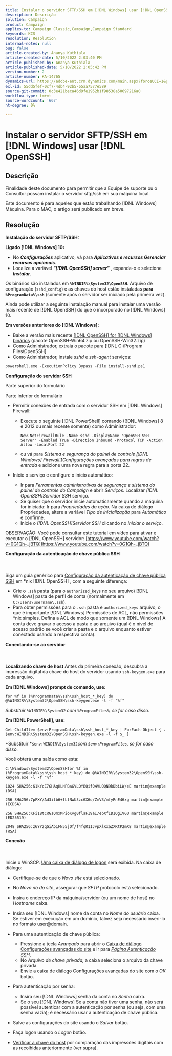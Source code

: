 ```yaml
---
title: Instalar o servidor SFTP/SSH em [!DNL Windows] usar [!DNL OpenSSH]
description: Descrição
solution: Campaign
product: Campaign
applies-to: Campaign Classic,Campaign,Campaign Standard
keywords: KCS
resolution: Resolution
internal-notes: null
bug: false
article-created-by: Ananya Kuthiala
article-created-date: 5/10/2022 2:03:40 PM
article-published-by: Ananya Kuthiala
article-published-date: 5/10/2022 2:05:42 PM
version-number: 2
article-number: KA-14765
dynamics-url: https://adobe-ent.crm.dynamics.com/main.aspx?forceUCI=1&pagetype=entityrecord&etn=knowledgearticle&id=f3e81ffc-69d0-ec11-a7b5-0022480a8e40
exl-id: 55dd5fef-0cf7-4db4-92b5-65aa7577e589
source-git-commit: 0c3e421beca46d9fe1952b1f98538a50697216a0
workflow-type: tm+mt
source-wordcount: '667'
ht-degree: 0%

---
```


# Instalar o servidor SFTP/SSH em [!DNL Windows] usar [!DNL OpenSSH]

## Descrição


Finalidade deste documento para permitir que a Equipe de suporte ou o Consultor possam instalar o servidor sftp/ssh em sua máquina local.

Este documento é para aqueles que estão trabalhando [!DNL Windows] Máquina. Para o MAC, o artigo será publicado em breve.


## Resolução


<b>Instalação do servidor SFTP/SSH:</b>

<b>Ligado [!DNL Windows] 10:</b>

- No <b>*Configurações</b>* aplicativo, vá para <b>*Aplicativos e recursos Gerenciar recursos opcionais</b>*.
- Localize a variável <b>*&quot;[!DNL OpenSSH] server&quot;</b>* , expanda-o e selecione <b>*Instalar</b>*.


Os binários são instalados em <b>`%WINDIR%\System32\OpenSSH`</b>. Arquivo de configuração (`sshd_config`) e as chaves do host estão instaladas <b>para `%ProgramData%\ssh`</b> (somente após o servidor ser iniciado pela primeira vez).

Ainda pode utilizar a seguinte instalação manual para instalar uma versão mais recente de [!DNL OpenSSH] do que o incorporado no [!DNL Windows] 10.

<b>Em versões anteriores do [!DNL Windows]:</b>

- Baixe a versão mais recente [[!DNL OpenSSH] for [!DNL Windows] binários](https://github.com/PowerShell/Win32-OpenSSH/releases "https://github.com/PowerShell/Win32-OpenSSH/releases") (pacote OpenSSH-Win64.zip ou OpenSSH-Win32.zip)
- Como Administrador, extraia o pacote para [!DNL C:\Program Files\OpenSSH]
- Como Administrador, instale *sshd* e *ssh-agent* serviços:


`powershell.exe -ExecutionPolicy Bypass -File install-sshd.ps1`



<b>Configuração do servidor SSH</b>

Parte superior do formulário

Parte inferior do formulário

- Permitir conexões de entrada com o servidor SSH em [!DNL Windows] Firewall:

   - Execute o seguinte [!DNL PowerShell] comando ([!DNL Windows] 8 e 2012 ou mais recente somente) como Administrador:

      `New-NetFirewallRule -Name sshd -DisplayName 'OpenSSH SSH Server' -Enabled True -Direction Inbound -Protocol TCP -Action Allow -LocalPort 22`

   - ou vá para *Sistema e segurança do painel de controle  [!DNL Windows] Firewall*[ 1](https://winscp.net/eng/docs/guide_windows_openssh_server#fn1)*Configurações avançadas para regras de entrada* e adicione uma nova regra para a porta 22.

- Inicie o serviço e configure o início automático:

   - Ir para *Ferramentas administrativas de segurança e sistema do painel de controle do Campaign* e abrir *Serviços*. Localizar *[!DNL OpenSSH]Servidor SSH* serviço.
   - Se quiser que o servidor inicie automaticamente quando a máquina for iniciada: Ir para *Propriedades da ação*. Na caixa de diálogo Propriedades, altere a variável *Tipo de inicialização* para *Automático* e confirme.
   - Inicie o *[!DNL OpenSSH]Servidor SSH* clicando no *Iniciar o serviço*.


OBSERVAÇÃO: Você pode consultar este tutorial em vídeo para ativar e executar o [!DNL OpenSSH] servidor: [https://www.youtube.com/watch?v=0G1Qh-_jBTQ](https://www.youtube.com/watch?v=0G1Qh-_jBTQ)



<b>Configuração da autenticação de chave pública SSH</b>
<br><br> <br><br>
Siga um guia genérico para [Configuração da autenticação de chave pública SSH](https://winscp.net/eng/docs/guide_public_key) em \*nix [!DNL OpenSSH] , com a seguinte diferença:

- Crie o `.ssh` pasta (para o `authorized_keys` no seu arquivo) [!DNL Windows] pasta de perfil de conta (normalmente em `C:\Users\username\.ssh`).
- Para obter permissões para o `.ssh` pasta e `authorized_keys` arquivo, o que é importante [!DNL Windows] Permissões de ACL, não permissões \*nix simples. Defina a ACL de modo que somente um [!DNL Windows] A conta deve gravar o acesso à pasta e ao arquivo (qual é o nível de acesso padrão se você criar a pasta e o arquivo enquanto estiver conectado usando a respectiva conta).


<b>Conectando-se ao servidor</b>
<br><br> <br><br><b>Localizando chave de host</b>
Antes da primeira conexão, descubra a impressão digital da chave do host do servidor usando `ssh-keygen.exe` para cada arquivo.

<b>Em [!DNL Windows] prompt de comando, use: </b>


```
for %f in (%ProgramData%\ssh\ssh_host_*_key) do @%WINDIR%\System32\OpenSSH\ssh-keygen.exe -l -f "%f"
```


*Substituir* `%WINDIR%\System32` *com* `%ProgramFiles%`*, se for caso disso.*

<b>Em [!DNL PowerShell], use: </b>


```
Get-ChildItem $env:ProgramData\ssh\ssh_host_*_key | ForEach-Object { . $env:WINDIR\System32\OpenSSH\ssh-keygen.exe -l -f $_ }
```


*Substituir *`$env:WINDIR\System32`*com *`$env:ProgramFiles`*, se for caso disso.*

Você obterá uma saída como esta:


```
C:\Windows\System32\OpenSSHfor %f in (%ProgramData%\ssh\ssh_host_*_key) do @%WINDIR%\System32\OpenSSH\ssh-keygen.exe -l -f "%f"
```



```
1024 SHA256:K1kYcE7GHAqHLNPBaGVLOYBQif04VLOQN9kDbiLW/eE martin@example (DSA)
```



```
256 SHA256:7pFXY/Ad3itb6+fLlNwU3zc6X6o/ZmV3/mfyRnE46xg martin@example (ECDSA)
```



```
256 SHA256:KFi18tCRGsQmxMPioKvg0flaFI9aI/ebXfIDIOgIVGU martin@example (ED25519)
```



```
2048 SHA256:z6YYzqGiAb1FN55jOf/f4fqR1IJvpXlKxaZXRtP2mX8 martin@example (RSA)
```




<b>Conexão</b>
<br><br> <br><br>
Inicie o WinSCP. [Uma caixa de diálogo de logon](https://winscp.net/eng/docs/ui_login) será exibida. Na caixa de diálogo:

- Certifique-se de que o *Novo site* está selecionado.
- No *Novo nó do site*, assegurar que *SFTP* protocolo está selecionado.
- Insira o endereço IP da máquina/servidor (ou um nome de host) no *Hostname* caixa.
- Insira seu [!DNL Windows] nome da conta no *Nome do usuário* caixa. Se estiver em execução em um domínio, talvez seja necessário inseri-lo no formato user@domain.
- Para uma autenticação de chave pública:

   - Pressione a tecla *Avançado* para abrir o [Caixa de diálogo Configurações avançadas do site](https://winscp.net/eng/docs/ui_login_advanced) e ir para *[Página Autenticação SSH](https://winscp.net/eng/docs/ui_login_authentication)*.
   - No *Arquivo de chave privada,* a caixa seleciona o arquivo da chave privada.
   - Envie a caixa de diálogo Configurações avançadas do site com o *OK* botão.
- Para autenticação por senha:

   - Insira seu [!DNL Windows] senha da conta no *Senha* caixa.
   - Se o seu [!DNL Windows] Se a conta não tiver uma senha, não será possível autenticar com a autenticação por senha (ou seja, com uma senha vazia); é necessário usar a autenticação de chave pública.
- Salve as configurações do site usando o *Salvar* botão.
- Faça logon usando o *Logon* botão.
- [Verificar a chave do host](https://winscp.net/eng/docs/ssh_verifying_the_host_key) por comparação das impressões digitais com as recolhidas anteriormente (ver supra).
